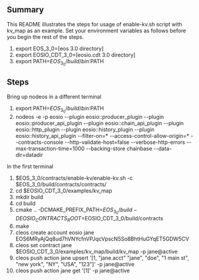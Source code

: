 ## Summary
This README illustrates the steps for usage of enable-kv.sh script with kv_map as an example. Set your environment variables as follows before you begin the rest of the steps.
1. export EOS_3_0=[eos 3.0 directory]
1. export EOSIO_CDT_3_0=[eosio.cdt 3.0 directory]
1. export PATH=$EOS_3_0/build/bin:$PATH

## Steps
Bring up nodeos in a different terminal
1. export PATH=$EOS_3_0/build/bin:$PATH
1. nodeos -e -p eosio --plugin eosio::producer_plugin --plugin eosio::producer_api_plugin --plugin eosio::chain_api_plugin --plugin eosio::http_plugin --plugin eosio::history_plugin --plugin eosio::history_api_plugin --filter-on=* --access-control-allow-origin=* --contracts-console --http-validate-host=false --verbose-http-errors --max-transaction-time=1000 --backing-store chainbase --data-dir=datadir

In the first terminal
1. $EOS_3_0/contracts/enable-kv/enable-kv.sh -c $EOS_3_0/build/contracts/contracts/
1. cd $EOSIO_CDT_3_0/examples/kv_map
1. mkdir build
1. cd build
1. cmake .. -DCMAKE_PREFIX_PATH=$EOS_3_0/build -DEOSIO_CONTRACTS_ROOT=$EOSIO_CDT_3_0/build/contracts
1. make
1. cleos create account eosio jane EOS6MRyAjQq8ud7hVNYcfnVPJqcVpscN5So8BhtHuGYqET5GDW5CV
1. cleos set contract jane $EOSIO_CDT_3_0/examples/kv_map/build/kv_map -p jane@active
1. cleos push action jane upsert '[1, "jane.acct" "jane", "doe", "1 main st", "new york", "NY", "USA", "123"]' -p jane@active
1. cleos push action jane get '[1]' -p jane@active